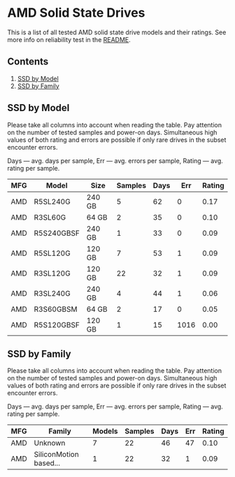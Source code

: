 AMD Solid State Drives
======================

This is a list of all tested AMD solid state drive models and their ratings. See
more info on reliability test in the [README](https://github.com/linuxhw/SMART).

Contents
--------

1. [ SSD by Model  ](#ssd-by-model)
2. [ SSD by Family ](#ssd-by-family)

SSD by Model
------------

Please take all columns into account when reading the table. Pay attention on the
number of tested samples and power-on days. Simultaneous high values of both rating
and errors are possible if only rare drives in the subset encounter errors.

Days   — avg. days per sample,
Err    — avg. errors per sample,
Rating — avg. rating per sample.

| MFG       | Model              | Size   | Samples | Days  | Err   | Rating |
|-----------|--------------------|--------|---------|-------|-------|--------|
| AMD       | R5SL240G           | 240 GB | 5       | 62    | 0     | 0.17   |
| AMD       | R3SL60G            | 64 GB  | 2       | 35    | 0     | 0.10   |
| AMD       | R5S240GBSF         | 240 GB | 1       | 33    | 0     | 0.09   |
| AMD       | R5SL120G           | 120 GB | 7       | 53    | 1     | 0.09   |
| AMD       | R3SL120G           | 120 GB | 22      | 32    | 1     | 0.09   |
| AMD       | R3SL240G           | 240 GB | 4       | 44    | 1     | 0.06   |
| AMD       | R3S60GBSM          | 64 GB  | 2       | 17    | 0     | 0.05   |
| AMD       | R5S120GBSF         | 120 GB | 1       | 15    | 1016  | 0.00   |

SSD by Family
-------------

Please take all columns into account when reading the table. Pay attention on the
number of tested samples and power-on days. Simultaneous high values of both rating
and errors are possible if only rare drives in the subset encounter errors.

Days   — avg. days per sample,
Err    — avg. errors per sample,
Rating — avg. rating per sample.

| MFG       | Family                 | Models | Samples | Days  | Err   | Rating |
|-----------|------------------------|--------|---------|-------|-------|--------|
| AMD       | Unknown                | 7      | 22      | 46    | 47    | 0.10   |
| AMD       | SiliconMotion based... | 1      | 22      | 32    | 1     | 0.09   |
